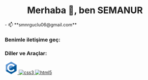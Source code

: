 <h1 align="center">Merhaba 👋, ben SEMANUR</h1>
- 📫 **smnrguclu06@gmail.com**

<h3 align="left">Benimle iletişime geç:</h3>
<p align= "left">
</p>

<h3 align="left">Diller ve Araçlar:</h3>
<p align="left"> <a href="https://www.cprogramming.com/" target= "_blank" rel = "noreferrer"> <img src = "https://raw.githubusercontent.com/devicons/devicon/master/icons/c/c-original.svg" alt = "c" width = "40" height = "40"/> </a> <a href = "https://www.w3schools.com/css/" target = "_blank" rel = "noreferrer"> <img src = "https://raw .githubusercontent.com/devicons/devicon/master/icons/css3/css3-original-wordmark.svg" alt = "css3" width = "40" height = "40"/> </a> <a href = "https ://www.w3.org/html/" target = "_blank" rel = "noreferrer"> <img src = "https://raw.githubusercontent.com/devicons/devicon/master/icons/html5/html5- orijinal-wordmark.svg" alt = "html5" genişlik = "40" yükseklik = "40"/> </a> </p>

